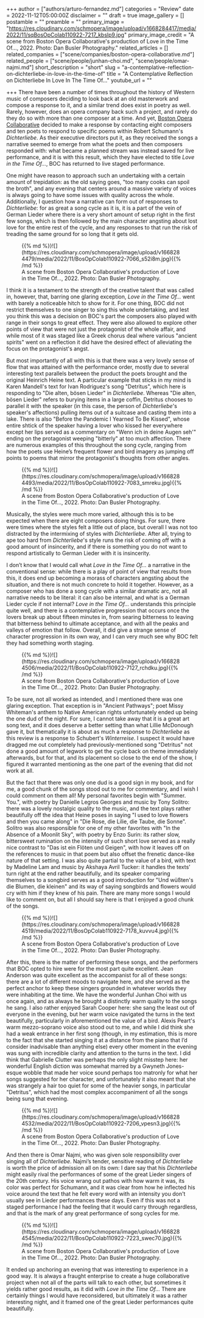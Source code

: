 +++
author = ["authors/arturo-fernandez.md"]
categories = "Review"
date = 2022-11-12T05:00:00Z
disclaimer = ""
draft = true
image_gallery = []
postamble = ""
preamble = ""
primary_image = "https://res.cloudinary.com/schmopera/image/upload/v1668284417/media/2022/11/sqBosOpColab110922-7217_kbslp9.jpg"
primary_image_credit = "A scene from Boston Opera Collaborative's production of Love in the Time Of..., 2022. Photo: Dan Busler Photography."
related_articles = []
related_companies = ["scene/companies/boston-opera-collaborative.md"]
related_people = ["scene/people/junhan-choi.md", "scene/people/omar-najmi.md"]
short_description = "short"
slug = "a-contemplative-reflection-on-dichterliebe-in-love-in-the-time-of"
title = "A Contemplative Reflection on Dichterliebe In Love In The Time Of…"
youtube_url = ""

+++
There have been a number of times throughout the history of Western music of composers deciding to look back at an old masterwork and compose a response to it, and a similar trend does exist in poetry as well. Rarely, however, does an opera company back such a project, and rarely do they do so with more than one composer at a time. And yet, [Boston Opera Collaborative](/scene/companies/boston-opera-collaborative/) decided to make a response by contacting eight composers and ten poets to respond to specific poems within Robert Schumann's _Dichterliebe_. As their executive directors put it, as they received the songs a narrative seemed to emerge from what the poets and then composers responded with: what became a planned stream was instead saved for live performance, and it is with this result, which they have elected to title _Love in the Time Of…_, BOC has returned to live staged performance.

One might have reason to approach such an undertaking with a certain amount of trepidation: as the old saying goes, "too many cooks can spoil the broth", and any evening that centers around a massive variety of voices is always going to have some issues with quality across the whole. Additionally, I question how a narrative can form out of responses to _Dichterliebe_: for as great a song cycle as it is, it is a part of the vein of German Lieder where there is a very short amount of setup right in the first few songs, which is then followed by the main character angsting about lost love for the entire rest of the cycle, and any responses to that run the risk of treading the same ground for so long that it gets old.

<figure data-type="image">{{% md %}}![](https://res.cloudinary.com/schmopera/image/upload/v1668284479/media/2022/11/BosOpColab110922-7066_s52i8m.jpg){{% /md %}}

<figcaption>A scene from Boston Opera Collaborative's production of Love in the Time Of..., 2022. Photo: Dan Busler Photography.</figcaption>  
</figure>

I think it is a testament to the strength of the creative talent that was called in, however, that, barring one glaring exception, _Love in the Time Of…_ went with barely a noticeable hitch to show for it. For one thing, BOC did not restrict themselves to one singer to sing this whole undertaking, and lest you think this was a decision on BOC's part the composers also played with range in their songs to great effect. They were also allowed to explore other points of view that were not just the protagonist of the whole affair, and while most of it was staged like a Greek chorus deal where various "ancient spirits" went on a reflection it did have the desired effect of alleviating the focus on the protagonist's angst.

But most importantly of all with this is that there was a very lovely sense of flow that was attained with the performance order, mostly due to several interesting text parallels between the product the poets brought and the original Heinrich Heine text. A particular example that sticks in my mind is Karen Mandell's text for Ivan Rodriguez's song "Detritus", which here is responding to "Die alten, bösen Lieder" in _Dichterliebe_. Whereas "Die alten, bösen Lieder" refers to burying items in a large coffin, Detritus chooses to parallel it with the speaker (in this case, the person of _Dichterliebe_'s speaker's affections) pulling items out of a suitcase and casting them into a lake. There is also "Before the Pandemic I Yearned To Be Kissed", whose entire shtick of the speaker having a lover who kissed her everywhere except her lips served as a commentary on "Wenn ich in deine Augen seh'" ending on the protagonist weeping "bitterly" at too much affection. There are numerous examples of this throughout the song cycle, ranging from how the poets use Heine’s frequent flower and bird imagery as jumping off points to poems that mirror the protagonist's thoughts from other angles.

<figure data-type="image">{{% md %}}![](https://res.cloudinary.com/schmopera/image/upload/v1668284493/media/2022/11/BosOpColab110922-7083_smreku.jpg){{% /md %}}

<figcaption>A scene from Boston Opera Collaborative's production of Love in the Time Of..., 2022. Photo: Dan Busler Photography.</figcaption>  
</figure>

Musically, the styles were much more varied, although this is to be expected when there are eight composers doing things. For sure, there were times where the styles felt a little out of place, but overall I was not too distracted by the intermixing of styles with _Dichterliebe_. After all, trying to ape too hard from _Dichterliebe_'s style runs the risk of coming off with a good amount of insincerity, and if there is something you do not want to respond artistically to German Lieder with it is insincerity.

I don’t know that I would call what _Love in the Time Of…_ a narrative in the conventional sense: while there is a play of point of view that results from this, it does end up becoming a morass of characters angsting about the situation, and there is not much concrete to hold it together. However, as a composer who has done a song cycle with a similar dramatic arc, not all narrative needs to be literal: it can also be internal, and what is a German Lieder cycle if not internal? _Love in the Time Of…_ understands this principle quite well, and there is a contemplative progression that occurs once the lovers break up about fifteen minutes in, from searing bitterness to leaving that bitterness behind to ultimate acceptance, and with all the peaks and valleys of emotion that follow. Overall, it did give a strange sense of character progression in its own way, and I can very much see why BOC felt they had something worth staging.

<figure data-type="image">{{% md %}}![](https://res.cloudinary.com/schmopera/image/upload/v1668284506/media/2022/11/BosOpColab110922-7127_rchdku.jpg){{% /md %}}

<figcaption>A scene from Boston Opera Collaborative's production of Love in the Time Of..., 2022. Photo: Dan Busler Photography.</figcaption>  
</figure>

To be sure, not all worked as intended, and I mentioned there was one glaring exception. That exception is in "Ancient Pathways"; poet Missy Whiteman's anthem to Native American rights unfortunately ended up being the one dud of the night. For sure, I cannot take away that it is a great art song text, and it does deserve a better setting than what Lillie McDonough gave it, but thematically it is about as much a response to _Dichterliebe_ as this review is a response to Schubert's _Winterreise_. I suspect it would have dragged me out completely had previously-mentioned song "Detritus" not done a good amount of legwork to get the cycle back on theme immediately afterwards, but for that, and its placement so close to the end of the show, I figured it warranted mentioning as the one part of the evening that did not work at all.

But the fact that there was only one dud is a good sign in my book, and for me, a good chunk of the songs stood out to me for commentary, and I wish I could comment on them all! My personal favorites begin with "Summer. You.", with poetry by Danielle Legros Georges and music by Tony Solitro: there was a lovely nostalgic quality to the music, and the text plays rather beautifully off the idea that Heine poses in saying "I used to love flowers and then you came along" in "Die Rose, die Lilie, die Taube, die Sonne". Solitro was also responsible for one of my other favorites with "In the Absence of a Moonlit Sky", with poetry by Enzo Surin: its rather slow, bittersweet rumination on the intensity of such short love served as a really nice contrast to "Das ist ein Flöten und Geigen", with how it leaves off on the references to music in that poem but also offset the frenetic dance-like nature of that setting. I was also quite partial to the value of a bird, with text by Madeline Lam and music by Akshaya Avril Tucker: it handles the texts’ turn right at the end rather beautifully, and its speaker comparing themselves to a songbird serves as a good introduction for "Und wüßten's die Blumen, die kleinen" and its way of saying songbirds and flowers would cry with him if they knew of his pain. There are many more songs I would like to comment on, but all I should say here is that I enjoyed a good chunk of the songs.

<figure data-type="image">{{% md %}}![](https://res.cloudinary.com/schmopera/image/upload/v1668284519/media/2022/11/BosOpColab110922-7178_kuvvu4.jpg){{% /md %}}

<figcaption>A scene from Boston Opera Collaborative's production of Love in the Time Of..., 2022. Photo: Dan Busler Photography.</figcaption>  
</figure>

After this, there is the matter of performing these songs, and the performers that BOC opted to hire were for the most part quite excellent. Jean Anderson was quite excellent as the accompanist for all of these songs: there are a lot of different moods to navigate here, and she served as the perfect anchor to keep these singers grounded in whatever worlds they were inhabiting at the time. We have the wonderful Junhan Choi with us once again, and as always he brought a distinctly warm quality to the songs he sang. I also rather enjoyed Sarah Cooper here: she sang the least out of everyone in the evening, but her warm voice navigated the turns in the text beautifully, particularly in aforementioned the value of a bird. Alexis Peart's warm mezzo-soprano voice also stood out to me, and while I did think she had a weak entrance in her first song (though, in my estimation, this is more to the fact that she started singing it at a distance from the piano that I’d consider inadvisable than anything else) every other moment in the evening was sung with incredible clarity and attention to the turns in the text. I did think that Gabrielle Clutter was perhaps the only slight misstep here: her wonderful English diction was somewhat marred by a Gwyneth Jones-esque wobble that made her voice sound perhaps too matronly for what her songs suggested for her character, and unfortunately it also meant that she was strangely a hair too quiet for some of the heavier songs, in particular "Detritus", which had the most complex accompaniment of all the songs being sung that evening.

<figure data-type="image">{{% md %}}![](https://res.cloudinary.com/schmopera/image/upload/v1668284532/media/2022/11/BosOpColab110922-7206_vpesn3.jpg){{% /md %}}

<figcaption>A scene from Boston Opera Collaborative's production of Love in the Time Of..., 2022. Photo: Dan Busler Photography.</figcaption>  
</figure>

And then there is Omar Najmi, who was given sole responsibility over singing all of _Dichterliebe_. Najmi’s tender, sensitive reading of _Dichterliebe_ is worth the price of admission all on its own: I dare say that his _Dichterliebe_ might easily rival the performances of some of the great Lieder singers of the 20th century. His voice wrang out pathos with how warm it was, its color was perfect for Schumann, and it was clear from how he inflected his voice around the text that he felt every word with an intensity you don't usually see in Lieder performances these days. Even if this was not a staged performance I had the feeling that it would carry through regardless, and that is the mark of any great performance of song cycles for me.

<figure data-type="image">{{% md %}}![](https://res.cloudinary.com/schmopera/image/upload/v1668284545/media/2022/11/BosOpColab110922-7223_swec70.jpg){{% /md %}}

<figcaption>A scene from Boston Opera Collaborative's production of Love in the Time Of..., 2022. Photo: Dan Busler Photography.</figcaption>  
</figure>

It ended up anchoring an evening that was interesting to experience in a good way. It is always a fraught enterprise to create a huge collaborative project when not all of the parts will talk to each other, but sometimes it yields rather good results, as it did with _Love in the Time Of…_ There are certainly things I would have reconsidered, but ultimately it was a rather interesting night, and it framed one of the great Lieder performances quite beautifully.